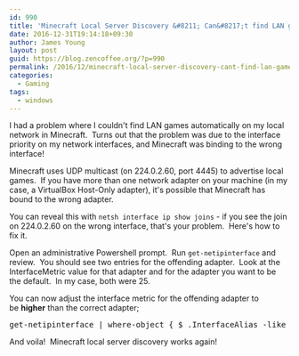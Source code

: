 ```yaml
---
id: 990
title: 'Minecraft Local Server Discovery &#8211; Can&#8217;t find LAN games?'
date: 2016-12-31T19:14:18+09:30
author: James Young
layout: post
guid: https://blog.zencoffee.org/?p=990
permalink: /2016/12/minecraft-local-server-discovery-cant-find-lan-games/
categories:
  - Gaming
tags:
  - windows
---
```

I had a problem where I couldn't find LAN games automatically on my local network in Minecraft.  Turns out that the problem was due to the interface priority on my network interfaces, and Minecraft was binding to the wrong interface!

Minecraft uses UDP multicast (on 224.0.2.60, port 4445) to advertise local games.  If you have more than one network adapter on your machine (in my case, a VirtualBox Host-Only adapter), it's possible that Minecraft has bound to the wrong adapter.

You can reveal this with `netsh interface ip show joins` - if you see the join on 224.0.2.60 on the wrong interface, that's your problem.  Here's how to fix it.

Open an administrative Powershell prompt.  Run `get-netipinterface` and review.  You should see two entries for the offending adapter.  Look at the InterfaceMetric value for that adapter and for the adapter you want to be the default.  In my case, both were 25.

You can now adjust the interface metric for the offending adapter to be **higher** than the correct adapter;

<pre>get-netipinterface | where-object { $_.InterfaceAlias -like "VirtualBox*" } | set-netipinterface -interfacemetric 40</pre>

And voila!  Minecraft local server discovery works again!
